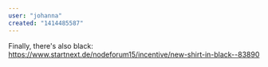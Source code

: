 ```yaml
---
user: "johanna"
created: "1414485587"
---
```


Finally, there's also black: https://www.startnext.de/nodeforum15/incentive/new-shirt-in-black--83890

